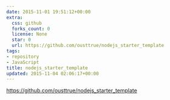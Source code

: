 ```yaml
---
date: 2015-11-01 19:51:12+00:00
extra:
  css: github
  forks_count: 0
  license: None
  star: 0
  url: https://github.com/ousttrue/nodejs_starter_template
tags:
- repository
- JavaScript
title: nodejs_starter_template
updated: 2015-11-04 02:06:17+00:00
---
```


<https://github.com/ousttrue/nodejs_starter_template>

